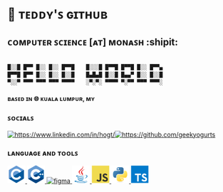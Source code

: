 # :tiger: ᴛᴇᴅᴅʏ'ꜱ ɢɪᴛʜᴜʙ 
## ᴄᴏᴍᴘᴜᴛᴇʀ ꜱᴄɪᴇɴᴄᴇ [ᴀᴛ] ᴍᴏɴᴀꜱʜ :shipit:

```

█░░█ █▀▀ █░░ █░░ █▀▀█ 　 █░░░█ █▀▀█ █▀▀█ █░░ █▀▀▄ 
█▀▀█ █▀▀ █░░ █░░ █░░█ 　 █▄█▄█ █░░█ █▄▄▀ █░░ █░░█ 
▀░░▀ ▀▀▀ ▀▀▀ ▀▀▀ ▀▀▀▀ 　 ░▀░▀░ ▀▀▀▀ ▀░▀▀ ▀▀▀ ▀▀▀░

```                                                                                                                     
                                                                                                                         
                                                                                                                         


<!--
**geekyogurts/geekyogurts** is a ✨ _special_ ✨ repository because its `README.md` (this file) appears on your GitHub profile.

Here are some ideas to get you started:

- 🔭 I’m currently working on ...
- 🌱 I’m currently learning ...
- 👯 I’m looking to collaborate on ...
- 🤔 I’m looking for help with ...
- 💬 Ask me about ...
- 📫 How to reach me: ...
- 😄 Pronouns: ...
- ⚡ Fun fact: ...
-->

#### ʙᴀꜱᴇᴅ ɪɴ :globe_with_meridians: ᴋᴜᴀʟᴀ ʟᴜᴍᴘᴜʀ, ᴍʏ




<h3 align="left">ꜱᴏᴄɪᴀʟꜱ</h3>
<p align="left">
<a href="https://linkedin.com/in/hogt/" target="blank"><img align="center" src="https://raw.githubusercontent.com/rahuldkjain/github-profile-readme-generator/master/src/images/icons/Social/linked-in-alt.svg" alt="https://www.linkedin.com/in/hogt/" height="30" width="40" /></a><a href="https://github.com/geekyogurts" target="blank"><img align="center" src="https://raw.githubusercontent.com/rahuldkjain/github-profile-readme-generator/master/src/images/icons/Social/github.svg" alt="https://github.com/geekyogurts" height="30" width="40" /></a>
</p>


<h3 align="left">ʟᴀɴɢᴜᴀɢᴇ ᴀɴᴅ ᴛᴏᴏʟꜱ</h3>
<p align="left"> <a href="https://www.cprogramming.com/" target="_blank" rel="noreferrer"> <img src="https://raw.githubusercontent.com/devicons/devicon/master/icons/c/c-original.svg" alt="c" width="40" height="40"/> </a> <a href="https://www.w3schools.com/cpp/" target="_blank" rel="noreferrer"> <img src="https://raw.githubusercontent.com/devicons/devicon/master/icons/cplusplus/cplusplus-original.svg" alt="cplusplus" width="40" height="40"/> </a> <a href="https://www.figma.com/" target="_blank" rel="noreferrer"> <img src="https://www.vectorlogo.zone/logos/figma/figma-icon.svg" alt="figma" width="40" height="40"/> </a> <a href="https://www.java.com" target="_blank" rel="noreferrer"> <img src="https://raw.githubusercontent.com/devicons/devicon/master/icons/java/java-original.svg" alt="java" width="40" height="40"/> </a> <a href="https://developer.mozilla.org/en-US/docs/Web/JavaScript" target="_blank" rel="noreferrer"> <img src="https://raw.githubusercontent.com/devicons/devicon/master/icons/javascript/javascript-original.svg" alt="javascript" width="40" height="40"/> </a> <a href="https://www.python.org" target="_blank" rel="noreferrer"> <img src="https://raw.githubusercontent.com/devicons/devicon/master/icons/python/python-original.svg" alt="python" width="40" height="40"/> </a> <a href="https://www.typescriptlang.org/" target="_blank" rel="noreferrer"> <img src="https://raw.githubusercontent.com/devicons/devicon/master/icons/typescript/typescript-original.svg" alt="typescript" width="40" height="40"/> </a> </p>



